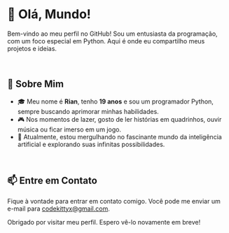 <!---
ikittyx/ikittyx is a ✨ special ✨ repository because its `README.md` (this file) appears on your GitHub profile.
You can click the Preview link to take a look at your changes.
--->
 
# 👋 Olá, Mundo!

Bem-vindo ao meu perfil no GitHub! Sou um entusiasta da programação, com um foco especial em Python. Aqui é onde eu compartilho meus projetos e ideias.

<br>

## 🚀 Sobre Mim

- 🎓 Meu nome é **Rian**, tenho **19 anos** e sou um programador Python, sempre buscando aprimorar minhas habilidades.
- 🎮 Nos momentos de lazer, gosto de ler histórias em quadrinhos, ouvir música ou ficar imerso em um jogo.
- 🌱 Atualmente, estou mergulhando no fascinante mundo da inteligência artificial e explorando suas infinitas possibilidades.

<br>

## 📫 Entre em Contato

Fique à vontade para entrar em contato comigo. Você pode me enviar um e-mail para codekittyx@gmail.com.

Obrigado por visitar meu perfil. Espero vê-lo novamente em breve!
